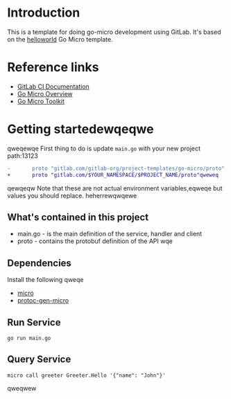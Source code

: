 # Introduction

This is a template for doing go-micro development using GitLab. It's based on the
[helloworld](https://github.com/micro/examples/tree/master/helloworld) Go Micro
template.

# Reference links

- [GitLab CI Documentation](https://docs.gitlab.com/ee/ci/)
- [Go Micro Overview](https://micro.mu/docs/go-micro.html)
- [Go Micro Toolkit](https://micro.mu/docs/go-micro.html)

# Getting startedewqeqwe
qweqewqe
First thing to do is update `main.go` with your new project path:13123
```diff
-       proto "gitlab.com/gitlab-org/project-templates/go-micro/proto"
+       proto "gitlab.com/$YOUR_NAMESPACE/$PROJECT_NAME/proto"qweweq
```
qewqeqw
Note that these are not actual environment variables,eqweqe but values you should
replace.
heherrewqwqewe
## What's contained in this project

- main.go - is the main definition of the service, handler and client
- proto - contains the protobuf definition of the API
wqe
## Dependencies

Install the following 
qweqe
- [micro](https://github.com/micro/micro)
- [protoc-gen-micro](https://github.com/micro/protoc-gen-micro)

## Run Service

```shell
go run main.go
```

## Query Service

```
micro call greeter Greeter.Hello '{"name": "John"}'
```
qweqwew
